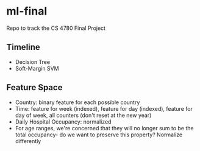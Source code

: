 # ml-final
Repo to track the CS 4780 Final Project

## Timeline
- Decision Tree
- Soft-Margin SVM

## Feature Space
- Country: binary feature for each possible country
- Time: feature for week (indexed), feature for day (indexed), feature for day of week, all counters (don't reset at the new year)
- Daily Hospital Occupancy: normalized
- For age ranges, we're concerned that they will no longer sum to be the total occupancy- do we want to preserve this property? Normalize differently
